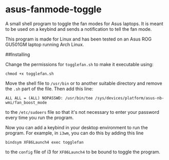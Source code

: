 # asus-fanmode-toggle
A small shell program to toggle the fan modes for Asus laptops. It is meant to be used on a keybind and sends a notification to tell the fan mode.

This program is made for Linux and has been tested on an Asus ROG GU501GM laptop running Arch Linux. 


##Installing

Change the permissions for `togglefan.sh` to make it executable using:
```
chmod +x togglefan.sh
```


Move the shell file to `/usr/bin` or to another suitable directory and remove the `.sh` part of the file. Then add this line:

```
ALL ALL = (ALL) NOPASSWD: /usr/bin/tee /sys/devices/platform/asus-nb-wmi/fan_boost_mode
```
to the `/etc/sudoers` file so that it's not necessary to enter your password every time you run the program. 

Now you can add a keybind in your desktop environment to run the program. For example, in `i3wm`, you can do this by adding this line 
```
bindsym XF86Launch4 exec togglefan
```
to the `config` file of i3 for `XF86Launch4` to be bound to toggle the program.
